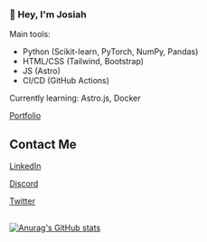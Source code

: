 ### 👋 Hey, I'm Josiah

Main tools:
- Python (Scikit-learn, PyTorch, NumPy, Pandas)
- HTML/CSS (Tailwind, Bootstrap)
- JS (Astro)
- CI/CD (GitHub Actions)


Currently learning: Astro.js, Docker

[Portfolio](https://portfolio-amber-five-73.vercel.app)

## Contact Me

 [LinkedIn](https://linkedin.com/in/josiah-mo)
 
 [Discord](https://discord.com/users/675147870428725268)
 
[Twitter](https://twitter.com/Neclo0)

## 

[![Anurag's GitHub stats](https://github-readme-stats.vercel.app/api?username=Necl0)](https://github.com/anuraghazra/github-readme-stats)





